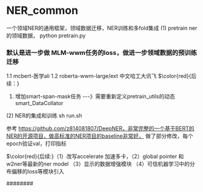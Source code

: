 # NER_common
一个领域NER的通用框架，领域数据迁移，NER训练和多fold集成
(1) pretrain ner的领域数据，
python pretrain.py
### 默认是进一步做 MLM-wwm任务的loss，做进一步领域数据的预训练迁移 
1.1 mcbert-医学ali
1.2 roberta-wwm-large/ext 中文哈工大讯飞
$\color{red}{后续：} 
1. 增加smart-span-mask任务 ---》需要重新定义pretrain_utils的动态smart_DataCollator                   


(2) NER的集成和训练
sh run.sh

参考 https://github.com/z814081807/DeepNER，非常完整的一个基于BERT的NER的开源项目，做高标准的NER项目的baseline非常好，
做了部分修改，每个epoch验证val，打印指标

$\color{red}{后续:}（1）改写accelerate 加速多卡，（2）global pointer 和w2ner等最新的ner model （3）显示的数据增强模块 （4）可信机器学习中的分布偏移的loss等模块引入

########


